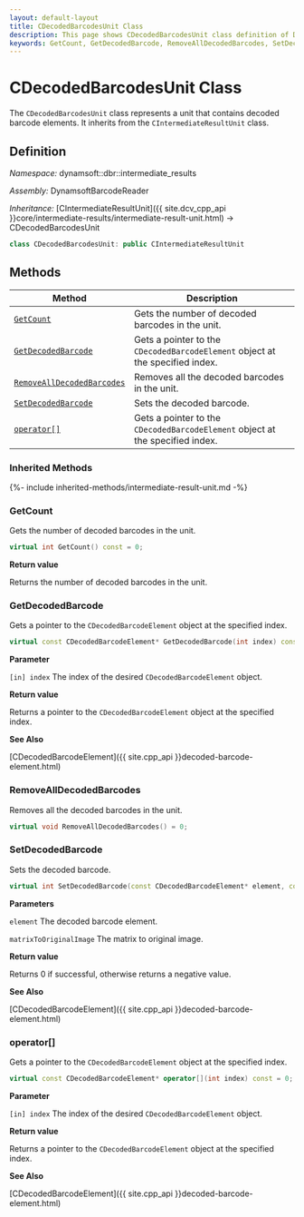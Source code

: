 ```yaml
---
layout: default-layout
title: CDecodedBarcodesUnit Class
description: This page shows CDecodedBarcodesUnit class definition of Dynamsoft Barcode Reader SDK C++ Edition.
keywords: GetCount, GetDecodedBarcode, RemoveAllDecodedBarcodes, SetDecodedBarcode, CDecodedBarcodesUnit, api reference
---
```

# CDecodedBarcodesUnit Class

The `CDecodedBarcodesUnit` class represents a unit that contains decoded barcode elements. It inherits from the `CIntermediateResultUnit` class.

## Definition

*Namespace:* dynamsoft::dbr::intermediate_results

*Assembly:* DynamsoftBarcodeReader

*Inheritance:* [CIntermediateResultUnit]({{ site.dcv_cpp_api }}core/intermediate-results/intermediate-result-unit.html) -> CDecodedBarcodesUnit

```cpp
class CDecodedBarcodesUnit: public CIntermediateResultUnit
```

## Methods

| Method                            | Description |
|-----------------------------------|-------------|
| [`GetCount`](#getcount)           | Gets the number of decoded barcodes in the unit.|
| [`GetDecodedBarcode`](#getdecodedbarcode)           | Gets a pointer to the `CDecodedBarcodeElement` object at the specified index.|
| [`RemoveAllDecodedBarcodes`](#removealldecodedbarcodes)           | Removes all the decoded barcodes in the unit.|
| [`SetDecodedBarcode`](#setdecodedbarcode)           | Sets the decoded barcode.|
| [`operator[]`](#operator)           | Gets a pointer to the `CDecodedBarcodeElement` object at the specified index.|

### Inherited Methods

{%- include inherited-methods/intermediate-result-unit.md -%}

### GetCount

Gets the number of decoded barcodes in the unit.

```cpp
virtual int GetCount() const = 0;
```

**Return value**

Returns the number of decoded barcodes in the unit.

### GetDecodedBarcode

Gets a pointer to the `CDecodedBarcodeElement` object at the specified index.

```cpp
virtual const CDecodedBarcodeElement* GetDecodedBarcode(int index) const = 0;
```

**Parameter**

`[in] index` The index of the desired `CDecodedBarcodeElement` object.

**Return value**

Returns a pointer to the `CDecodedBarcodeElement` object at the specified index.

**See Also**

[CDecodedBarcodeElement]({{ site.cpp_api }}decoded-barcode-element.html)

### RemoveAllDecodedBarcodes

Removes all the decoded barcodes in the unit.

```cpp
virtual void RemoveAllDecodedBarcodes() = 0;
```

### SetDecodedBarcode

Sets the decoded barcode.

```cpp
virtual int SetDecodedBarcode(const CDecodedBarcodeElement* element, const double matrixToOriginalImage[9] = IDENTITY_MATRIX) = 0;
```

**Parameters**

`element` The decoded barcode element.

`matrixToOriginalImage` The matrix to original image.

**Return value**

Returns 0 if successful, otherwise returns a negative value.

**See Also**

[CDecodedBarcodeElement]({{ site.cpp_api }}decoded-barcode-element.html)

### operator[]

Gets a pointer to the `CDecodedBarcodeElement` object at the specified index.

```cpp
virtual const CDecodedBarcodeElement* operator[](int index) const = 0;
```

**Parameter**

`[in] index` The index of the desired `CDecodedBarcodeElement` object.

**Return value**

Returns a pointer to the `CDecodedBarcodeElement` object at the specified index.

**See Also**

[CDecodedBarcodeElement]({{ site.cpp_api }}decoded-barcode-element.html)
